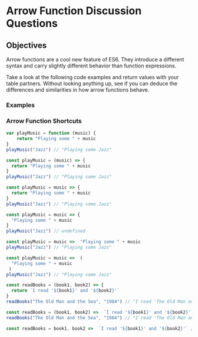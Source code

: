 # Arrow Function Discussion Questions 

## Objectives 

Arrow functions are a cool new feature of ES6. They introduce a different syntax and carry slightly different behavior than function expressions.  

Take a look at the following code examples and return values with your table partners. Without looking anything up, see if you can deduce the differences and similarities in how arrow functions behave. 

### Examples 

### Arrow Function Shortcuts 

```javascript 
var playMusic = function (music) {
	return "Playing some " + music
}
playMusic("Jazz") // "Playing some Jazz"
```

```javascript
const playMusic = (music) => {
  return "Playing some " + music
}
playMusic("Jazz") // "Playing some Jazz"

```

```javascript
const playMusic = music => {
  return "Playing some " + music
}
playMusic("Jazz") // "Playing some Jazz"

```

```javascript
const playMusic = music => {
  "Playing some " + music
}
playMusic("Jazz") // undefined
```

```javascript
const playMusic = music =>  "Playing some " + music
playMusic("Jazz") // "Playing some Jazz"
```

```javascript
const playMusic = music =>  (
  "Playing some " + music
 )
playMusic("Jazz") // "Playing some Jazz"
```

```javascript
const readBooks = (book1, book2) => {
  return `I read '${book1}' and '${book2}'`
}
readBooks("The Old Man and the Sea", "1984") // "I read 'The Old Man and the Sea' and '1984'"
```

```javascript
const readBooks = (book1, book2) =>  `I read '${book1}' and '${book2}'`
readBooks("The Old Man and the Sea", "1984") // "I read 'The Old Man and the Sea' and '1984'"
```

```javascript
const readBooks = book1, book2 =>  `I read '${book1}' and '${book2}'` // Syntax Error 
```
